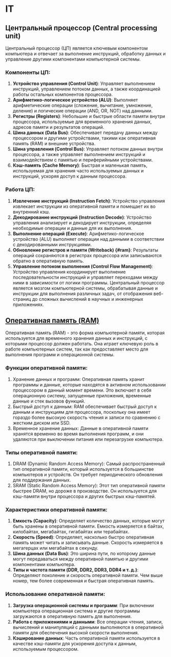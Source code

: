 # IT
## Центральный процессор (Central processing unit)
Центральный процессор (ЦП) является ключевым компонентом компьютера и отвечает за выполнение инструкций, обработку данных и управление другими компонентами компьютерной системы.

### Компоненты ЦП:
1. **Устройство управления (Control Unit)**: Управляет выполнением инструкций, управлением потоком данных, а также координацией работы остальных компонентов процессора.
2. **Арифметико-логическое устройство (ALU)**: Выполняет арифметические операции (сложение, вычитание, умножение, деление) и логические операции (AND, OR, NOT) над данными.
3. **Регистры (Registers)**: Небольшие и быстрые области памяти внутри процессора, используемые для временного хранения данных, адресов памяти и результатов операций.
4. **Шина данных (Data Bus)**: Обеспечивает передачу данных между процессором и другими устройствами, такими как оперативная память (RAM) и внешние устройства.
5. **Шина управления (Control Bus)**: Управляет потоком данных внутри процессора, а также управляет выполнением инструкций и взаимодействием с памятью и периферийными устройствами.
6. **Кэш-память (Cache Memory)**: Быстрая и маленькая память, используемая для хранения часто используемых данных и инструкций, ускоряя доступ к данным процессора.

### Работа ЦП:
1. **Извлечение инструкций (Instruction Fetch)**: Устройство управления извлекает инструкции из оперативной памяти и помещает их во внутренний кэш.
2. **Декодирование инструкций (Instruction Decode)**: Устройство управления анализирует и декодирует инструкции, определяя необходимые операции и данные для их выполнения.
3. **Выполнение операций (Execute)**: Арифметико-логическое устройство (ALU) выполняет операции над данными в соответствии с декодированными инструкциями.
4. **Обновление регистров и памяти (Writeback) {#ram}**: Результаты операций сохраняются в регистрах процессора или записываются обратно в оперативную память.
5. **Управление потоком выполнения (Control Flow Management)**: Устройство управления координирует выполнение последовательности инструкций и управляет переходами между ними в зависимости от логики программы.
Центральный процессор является мозгом компьютерной системы, обрабатывая данные и инструкции для выполнения различных задач, от отображения веб-страниц до сложных вычислений в научных и инженерных приложениях.

## [Оперативная память (RAM)](#ram)
Оперативная память (RAM) - это форма компьютерной памяти, которая используется для временного хранения данных и инструкций, с которыми процессор должен работать. Она играет ключевую роль в работе компьютерных систем, так как предоставляет место для выполнения программ и операционной системы.
### Функции оперативной памяти:
1. Хранение данных и программ: Оперативная память хранит программы и данные, которые находятся в активном использовании процессором в данный момент времени. Это включает в себя операционную систему, запущенные приложения, временные данные и стек вызовов функций.
2. Быстрый доступ к данным: RAM обеспечивает быстрый доступ к данным и инструкциям для процессора, поскольку она имеет гораздо более высокую скорость чтения и записи по сравнению с жестким диском или SSD.
3. Временное хранение данных: Данные в оперативной памяти хранятся временно во время выполнения программ, и они удаляются при выключении питания или перезагрузке компьютера.

### Типы оперативной памяти:
1. DRAM (Dynamic Random Access Memory): Самый распространенный тип оперативной памяти, который используется в большинстве компьютеров и устройств. Он требует периодического обновления для поддержания данных.
2. SRAM (Static Random Access Memory): Этот тип оперативной памяти быстрее DRAM, но дороже в производстве. Он используется для кэш-памяти внутри процессора и других быстрых кэш-памятей.

### Характеристики оперативной памяти:
1. **Емкость (Capacity)**: Определяет количество данных, которые могут быть хранены в оперативной памяти. Емкость измеряется в байтах, килобайтах, мегабайтах, гигабайтах или терабайтах.
2. **Скорость (Speed)**: Определяет, насколько быстро оперативная память может читать и записывать данные. Скорость измеряется в мегагерцах или мегабайтах в секунду.
3. **Шина данных (Data Bus)**: Это ширина пути, по которому данные могут передаваться между оперативной памятью и другими компонентами компьютера.
4. **Типы и частота памяти (DDR, DDR2, DDR3, DDR4 и т. д.)**: Определяют поколение и скорость оперативной памяти. Чем выше номер, тем более современная и быстрая оперативная память.

### Использование оперативной памяти:
1. **Загрузка операционной системы и программ**: При включении компьютера операционная система и другие программы загружаются в оперативную память для выполнения.
2. **Работа с приложениями и данными**: Все операции чтения, записи, вычислений и манипуляций с данными выполняются в оперативной памяти для обеспечения высокой скорости выполнения.
3. **Кэширование данных**: Часть оперативной памяти используется в качестве кэш-памяти для ускорения доступа к данным, используемым процессором.
